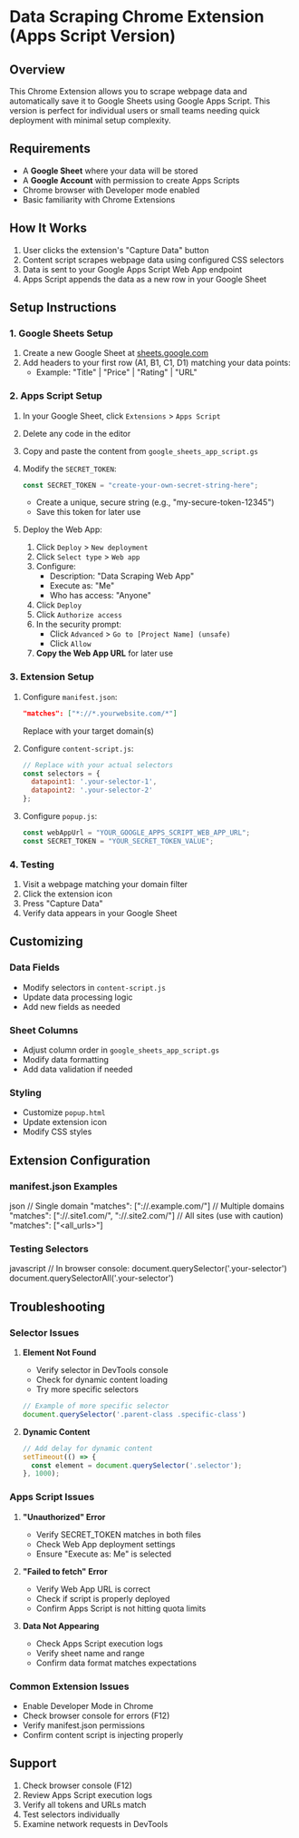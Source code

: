 # Data Scraping Chrome Extension (Apps Script Version)

## Overview
This Chrome Extension allows you to scrape webpage data and automatically save it to Google Sheets using Google Apps Script. This version is perfect for individual users or small teams needing quick deployment with minimal setup complexity.

## Requirements
- A **Google Sheet** where your data will be stored
- A **Google Account** with permission to create Apps Scripts
- Chrome browser with Developer mode enabled
- Basic familiarity with Chrome Extensions

## How It Works
1. User clicks the extension's "Capture Data" button
2. Content script scrapes webpage data using configured CSS selectors
3. Data is sent to your Google Apps Script Web App endpoint
4. Apps Script appends the data as a new row in your Google Sheet

## Setup Instructions

### 1. Google Sheets Setup
1. Create a new Google Sheet at [sheets.google.com](https://sheets.google.com)
2. Add headers to your first row (A1, B1, C1, D1) matching your data points:
   - Example: "Title" | "Price" | "Rating" | "URL"

### 2. Apps Script Setup
1. In your Google Sheet, click `Extensions` > `Apps Script`
2. Delete any code in the editor
3. Copy and paste the content from `google_sheets_app_script.gs`
4. Modify the `SECRET_TOKEN`:
   ```javascript
   const SECRET_TOKEN = "create-your-own-secret-string-here";
   ```
   - Create a unique, secure string (e.g., "my-secure-token-12345")
   - Save this token for later use

5. Deploy the Web App:
   1. Click `Deploy` > `New deployment`
   2. Click `Select type` > `Web app`
   3. Configure:
      - Description: "Data Scraping Web App"
      - Execute as: "Me"
      - Who has access: "Anyone"
   4. Click `Deploy`
   5. Click `Authorize access`
   6. In the security prompt:
      - Click `Advanced` > `Go to [Project Name] (unsafe)`
      - Click `Allow`
   7. **Copy the Web App URL** for later use

### 3. Extension Setup
1. Configure `manifest.json`:
   ```json
   "matches": ["*://*.yourwebsite.com/*"]
   ```
   Replace with your target domain(s)

2. Configure `content-script.js`:
   ```javascript
   // Replace with your actual selectors
   const selectors = {
     datapoint1: '.your-selector-1',
     datapoint2: '.your-selector-2'
   };
   ```

3. Configure `popup.js`:
   ```javascript
   const webAppUrl = "YOUR_GOOGLE_APPS_SCRIPT_WEB_APP_URL";
   const SECRET_TOKEN = "YOUR_SECRET_TOKEN_VALUE";
   ```

### 4. Testing
1. Visit a webpage matching your domain filter
2. Click the extension icon
3. Press "Capture Data"
4. Verify data appears in your Google Sheet

## Customizing

### Data Fields
- Modify selectors in `content-script.js`
- Update data processing logic
- Add new fields as needed

### Sheet Columns
- Adjust column order in `google_sheets_app_script.gs`
- Modify data formatting
- Add data validation if needed

### Styling
- Customize `popup.html`
- Update extension icon
- Modify CSS styles

## Extension Configuration

### manifest.json Examples
json
// Single domain
"matches": ["://.example.com/"]
// Multiple domains
"matches": ["://.site1.com/", "://.site2.com/"]
// All sites (use with caution)
"matches": ["<all_urls>"]

### Testing Selectors

javascript
// In browser console:
document.querySelector('.your-selector')
document.querySelectorAll('.your-selector')


## Troubleshooting

### Selector Issues
1. **Element Not Found**
   - Verify selector in DevTools console
   - Check for dynamic content loading
   - Try more specific selectors
   ```javascript
   // Example of more specific selector
   document.querySelector('.parent-class .specific-class')
   ```

2. **Dynamic Content**
   ```javascript
   // Add delay for dynamic content
   setTimeout(() => {
     const element = document.querySelector('.selector');
   }, 1000);
   ```

### Apps Script Issues
1. **"Unauthorized" Error**
   - Verify SECRET_TOKEN matches in both files
   - Check Web App deployment settings
   - Ensure "Execute as: Me" is selected

2. **"Failed to fetch" Error**
   - Verify Web App URL is correct
   - Check if script is properly deployed
   - Confirm Apps Script is not hitting quota limits

3. **Data Not Appearing**
   - Check Apps Script execution logs
   - Verify sheet name and range
   - Confirm data format matches expectations

### Common Extension Issues
- Enable Developer Mode in Chrome
- Check browser console for errors (F12)
- Verify manifest.json permissions
- Confirm content script is injecting properly

## Support
1. Check browser console (F12)
2. Review Apps Script execution logs
3. Verify all tokens and URLs match
4. Test selectors individually
5. Examine network requests in DevTools